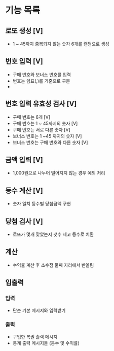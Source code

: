 # 기능 목록

## 로또 생성 [V]
- 1 ~ 45까지 중복되지 않는 숫자 6개를 랜덤으로 생성

## 번호 입력 [V]
- 구매 번호와 보너스 번호를 입력
- 번호는 쉼표(,)를 기준으로 구분
-
## 번호 입력 유효성 검사 [V]
- 구매 번호는 6개 [V]
- 구매 번호는 1 ~ 45까지의 숫자 [V]
- 구매 번호는 서로 다른 숫자 [V]
- 보너스 번호는 1 ~45 까지의 숫자 [V]
- 보너스 번호는 구매 번호와 다른 숫자 [V]

## 금액 입력 [V]
- 1,000원으로 나누어 떨어지지 않는 경우 예외 처리

## 등수 계산 [V]
- 숫자 일치 등수별 당첨금액 구현

## 당첨 검사 [V]
- 로또가 몇개 맞았는지 갯수 세고 등수로 치환

## 계산
- 수익률 계산 후 소수점 둘째 자리에서 반올림

## 입출력
### 입력
- 단순 기본 메시지와 입력받기
### 출력
- 구입한 복권 출력 메시지
- 통계 출력 메시지들 (등수 및 수익률)
